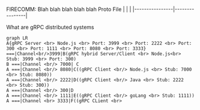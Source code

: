 FIRECOMM:
Blah blah blah blah blah
Proto File
|                |                |
|----------------|----------------|

What are gRPC distributed systems
```mermaid
graph LR
A{gRPC Server <br> Node.js <br> Port: 3999 <br> Port: 2222 <br> Port: 300 <br> Port: 1111 <br> Port: 8080 <br> Port: 3333} ===|Channel<br/>3999|B(gRPC hybrid Server/Client <br> Node.js<br> Stub: 3999 <br> Port: 300)
B ===|Channel <br/> 7000| C
A ===|Channel <br/> 8080|C((gRPC Client <br/> Node.js <br> Stub: 7000 <br> Stub: 8080))
A ===|Channel <br/> 2222|D((gRPC Client <br/> Java <br> Stub: 2222 <br> Stub: 300))
A ===|Channel <br/> 300|D
A ===|Channel <br/> 1111|E((gRPC Client <br/> goLang <br> Stub: 1111))
A ===|Channel <br> 3333|F((gRPC CLient <br>
```